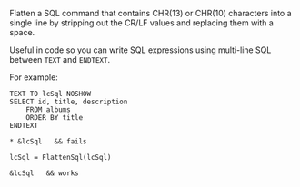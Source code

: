 ﻿Flatten a SQL command that contains CHR(13) or CHR(10) characters into a single line by stripping out the CR/LF values and replacing them with a space.

Useful in code so you can write SQL expressions using multi-line SQL between `TEXT` and `ENDTEXT`.

For example:

```foxpro
TEXT TO lcSql NOSHOW
SELECT id, title, description
    FROM albums
    ORDER BY title
ENDTEXT

* &lcSql   && fails

lcSql = FlattenSql(lcSql)

&lcSql   && works
```